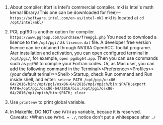 1. About compiler:
        ifort is Intel's commercial compiler.
        mkl is Intel's math kernal library.(This one can be downloaded for free)--`https://software.intel.com/en-us/intel-mkl`
        mkl is located at `cd /opt/intel/mkl/`

2. PGI, pgf90 is another option for compiler. `https://www.pgroup.com/purchase/freepgi.php`
        You need to download a lisence to the `/opt/pgi/` as `lisence.dat` file. A developer free version lisence can be obtained through NVIDIA OpenACC Toolkit programe.
        Ater installation and activation, you can open configured terminal in `/opt/pgi/`, for example, `open pgdbg64.app`. Then you can use commands such as `pgf90` to complie your Fortran codes.
        Or, as Mac user, you can add the following command in the Terminal>>Preference>>Profiles>>(your default terinal)>>Shell>>Startup, check Run command and Run inside shell, and enter: `setenv PATH /opt/pgi/osx86-64/2016/bin:/opt/pgi/osx86-64/2016/mpi/mpich/bin:$PATH;export PATH=/opt/pgi/osx86-64/2016/bin:/opt/pgi/osx86-64/2016/mpi/mpich/bin:$PATH; clear`

3. Use `printenv` to print global variable.

3. In Makefile, DO NOT use `PATH` as variable, becaue it is reserved. Caveats:
  +When use `PATH1 = ./`, notice don't put a whitespace after `./`
